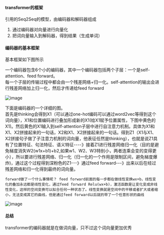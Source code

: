 #### transformer的框架
引用的Seq2Seq的模型，由编码器和解码器组成    
1. 通过编码器对向量进行向量化
2. 把词向量输入到解码器，得到结果（生成单词）     

#### 编码器的基本框架
基本框架如下图所示    

一个编码器包含6个小的编码器，其中一个编码器包括两个子层：一个是self-attention、feed forward。    
每一个子层的传输过程中都会由一个残差网络+归一化。self-attention的输出会进行残差网络加上归一化，然后才传递给feed forward

![image](https://github.com/RiversDong/DeepLearning/assets/45725241/df531162-2824-488e-92a0-d00b3a77fc29)


下面是编码器的一个详细的图。   
首先是thinking会得到X1（可以通过one-hot编码可以通过word2vec等得到这个词向量），X1和位置编码进行叠加形成新的X1(给X1赋予位置属性，下图中黄色的X1)。然后黄色的X1输入到self-attention子层中进行自注意力机制。具体为X1和X1、X2拼接起来的一句话，X2和X1、X2拼接起来的一句话。得到Z1（X1与X1、X2拼接句子做了子注意力机制的词向量，他表征任然是thinking），也就是说Z1具有了位置特征、句法特征、语义特征----》接着Z1进行残差网络归一化（目的是避免梯度消失W2(w1x+b1)+b2,如果w1、W2、W3特别小，两者连乘会变的变得更小），所以要进行残差网络、归一化（归一化的一个作用是限制区间，避免梯度爆炸)，通过这个过程得到深粉色的Z1---》通过feed forward---》出来以后在经过残差网络和归一化得到最终的词向量。

```
forward做了一个什么事情呢？ feed forward前面的每一步都在做线性变换wx+b，线性变化的叠加永远都是线性变化，通过feed forward Relu(wx+b)，激活函数是让变化变成非线性变化，这样的空间变换可以拟合任何一种状态了。线性变换就是空间中的平移或者扩大或者缩小，无法变成其它的曲线，但是通过feed forward以后就的带了一个任意形状的曲线
```


![image](https://github.com/RiversDong/DeepLearning/assets/45725241/5129f669-cd0d-45af-a134-aae767d42af4)

#### 总结
transformer的编码器就是在做词向量，只不过这个词向量更加优秀








